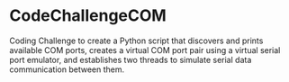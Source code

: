 # CodeChallengeCOM
Coding Challenge to create a Python script that discovers and prints available COM ports, creates a virtual COM port pair using a virtual serial port emulator, and establishes two threads to simulate serial data communication between them.
